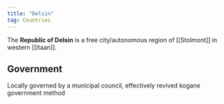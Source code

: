 ```yaml
---
title: "Delsin"
tag: Countries
---
```


The **Republic of Delsin** is a free city/autonomous region of [[Stolmont]] in western [[Itaan]]. 

## Government

Locally governed by a municipal council, effectively revived kogane government method
